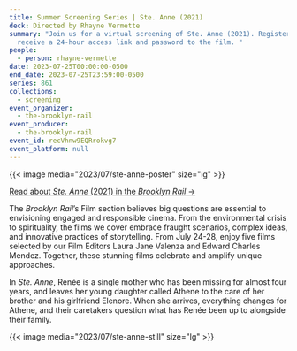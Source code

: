 ```yaml
---
title: Summer Screening Series | Ste. Anne (2021)
deck: Directed by Rhayne Vermette
summary: "Join us for a virtual screening of Ste. Anne (2021). Register to
  receive a 24-hour access link and password to the film. "
people:
  - person: rhayne-vermette
date: 2023-07-25T00:00:00-0500
end_date: 2023-07-25T23:59:00-0500
series: 861
collections:
  - screening
event_organizer:
  - the-brooklyn-rail
event_producer:
  - the-brooklyn-rail
event_id: recVhnw9EQRrokvg7
event_platform: null
---
```

{{< image media="2023/07/ste-anne-poster" size="lg" >}}

[R﻿ead about *Ste. Anne* (2021) in the *Brooklyn Rail* →](https://brooklynrail.org/2022/05/film/Rhayne-Vermettes-Ste-Anne)

The *Brooklyn Rail*’s Film section believes big questions are essential to envisioning engaged and responsible cinema. From the environmental crisis to spirituality, the films we cover embrace fraught scenarios, complex ideas, and innovative practices of storytelling. From July 24-28, enjoy five films selected by our Film Editors Laura Jane Valenza and Edward Charles Mendez. Together, these stunning films celebrate and amplify unique approaches.

In *Ste. Anne*, Renée is a single mother who has been missing for almost four years, and leaves her young daughter called Athene to the care of her brother and his girlfriend Elenore. When she arrives, everything changes for Athene, and their caretakers question what has Renée been up to alongside their family. 

{{< image media="2023/07/ste-anne-still" size="lg" >}}
